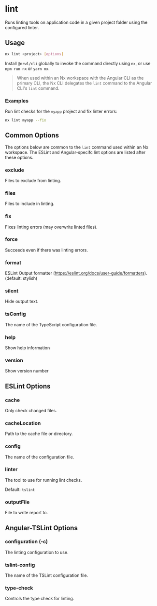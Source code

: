 # lint

Runs linting tools on application code in a given project folder using the configured linter.

## Usage

```bash
nx lint <project> [options]
```

Install `@nrwl/cli` globally to invoke the command directly using `nx`, or use `npm run nx` or `yarn nx`.

> When used within an Nx workspace with the Angular CLI as the primary CLI, the Nx CLI delegates the `lint` command to the Angular CLI's `lint` command.

### Examples

Run lint checks for the `myapp` project and fix linter errors:

```bash
nx lint myapp --fix
```

## Common Options

The options below are common to the `lint` command used within an Nx workspace. The ESLint and Angular-specifc lint options are listed after these options.

### exclude

Files to exclude from linting.

### files

Files to include in linting.

### fix

Fixes linting errors (may overwrite linted files).

### force

Succeeds even if there was linting errors.

### format

ESLint Output formatter (https://eslint.org/docs/user-guide/formatters). (default: stylish)

### silent

Hide output text.

### tsConfig

The name of the TypeScript configuration file.

### help

Show help information

### version

Show version number

## ESLint Options

### cache

Only check changed files.

### cacheLocation

Path to the cache file or directory.

### config

The name of the configuration file.

### linter

The tool to use for running lint checks.

Default: `tslint`

### outputFile

File to write report to.

## Angular-TSLint Options

### configuration (-c)

The linting configuration to use.

### tslint-config

The name of the TSLint configuration file.

### type-check

Controls the type check for linting.
